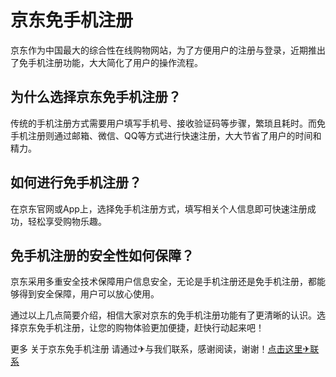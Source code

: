 # 京东免手机注册

京东作为中国最大的综合性在线购物网站，为了方便用户的注册与登录，近期推出了免手机注册功能，大大简化了用户的操作流程。

## 为什么选择京东免手机注册？

传统的手机注册方式需要用户填写手机号、接收验证码等步骤，繁琐且耗时。而免手机注册则通过邮箱、微信、QQ等方式进行快速注册，大大节省了用户的时间和精力。

## 如何进行免手机注册？

在京东官网或App上，选择免手机注册方式，填写相关个人信息即可快速注册成功，轻松享受购物乐趣。

## 免手机注册的安全性如何保障？

京东采用多重安全技术保障用户信息安全，无论是手机注册还是免手机注册，都能够得到安全保障，用户可以放心使用。

通过以上几点简要介绍，相信大家对京东的免手机注册功能有了更清晰的认识。选择京东免手机注册，让您的购物体验更加便捷，赶快行动起来吧！

更多 关于京东免手机注册 请通过✈与我们联系，感谢阅读，谢谢！[点击这里✈联系](https://t.me/LM999bot)